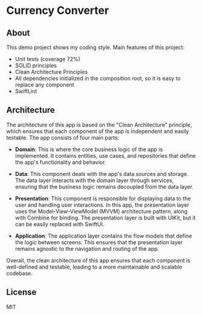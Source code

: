 # Currency Converter

## About

This demo project shows my coding style. Main features of this project:

- Unit tests (coverage 72%)
- SOLID principles
- Clean Architecture Principles
- All dependencies initialized in the composition root, so it is easy to replace any component
- SwiftLint

## Architecture

The architecture of this app is based on the "Clean Architecture" principle, which ensures that each component of the app is independent and easily testable. The app consists of four main parts:

- **Domain**: This is where the core business logic of the app is implemented. It contains entities, use cases, and repositories that define the app's functionality and behavior.

- **Data**: This component deals with the app's data sources and storage. The data layer interacts with the domain layer through services, ensuring that the business logic remains decoupled from the data layer.

- **Presentation**: This component is responsible for displaying data to the user and handling user interactions. In this app, the presentation layer uses the Model-View-ViewModel (MVVM) architecture pattern, along with Combine for binding. The presentation layer is built with UIKit, but it can be easily replaced with SwiftUI.

- **Application**: The application layer contains the flow models that define the logic between screens. This ensures that the presentation layer remains agnostic to the navigation and routing of the app.

Overall, the clean architecture of this app ensures that each component is well-defined and testable, leading to a more maintainable and scalable codebase.

## License

MIT
